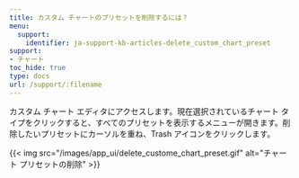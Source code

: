 ```yaml
---
title: カスタム チャートのプリセットを削除するには？
menu:
  support:
    identifier: ja-support-kb-articles-delete_custom_chart_preset
support:
- チャート
toc_hide: true
type: docs
url: /support/:filename
---
```


カスタム チャート エディタにアクセスします。現在選択されているチャート タイプをクリックすると、すべてのプリセットを表示するメニューが開きます。削除したいプリセットにカーソルを重ね、Trash アイコンをクリックします。

{{< img src="/images/app_ui/delete_custome_chart_preset.gif" alt="チャート プリセットの削除" >}}